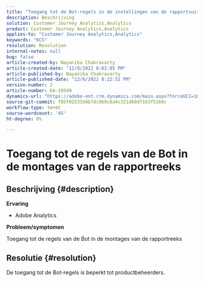 ```yaml
---
title: "Toegang tot de Bot-regels in de instellingen van de rapportsuite"
description: Beschrijving
solution: Customer Journey Analytics,Analytics
product: Customer Journey Analytics,Analytics
applies-to: "Customer Journey Analytics,Analytics"
keywords: "KCS"
resolution: Resolution
internal-notes: null
bug: false
article-created-by: Nayanika Chakravarty
article-created-date: "12/8/2022 8:02:05 PM"
article-published-by: Nayanika Chakravarty
article-published-date: "12/8/2022 8:22:52 PM"
version-number: 2
article-number: KA-19349
dynamics-url: "https://adobe-ent.crm.dynamics.com/main.aspx?forceUCI=1&pagetype=entityrecord&etn=knowledgearticle&id=30f5942b-3377-ed11-81aa-6045bd006149"
source-git-commit: f05f02533d4b7dc0b9c8a4c321d60df163f5169c
workflow-type: tm+mt
source-wordcount: '45'
ht-degree: 8%

---
```


# Toegang tot de regels van de Bot in de montages van de rapportreeks

## Beschrijving {#description}


<b>Ervaring</b>

- Adobe Analytics

<b>Probleem/symptomen</b>

Toegang tot de regels van de Bot in de montages van de rapportreeks


## Resolutie {#resolution}


De toegang tot de Bot-regels is beperkt tot productbeheerders.

